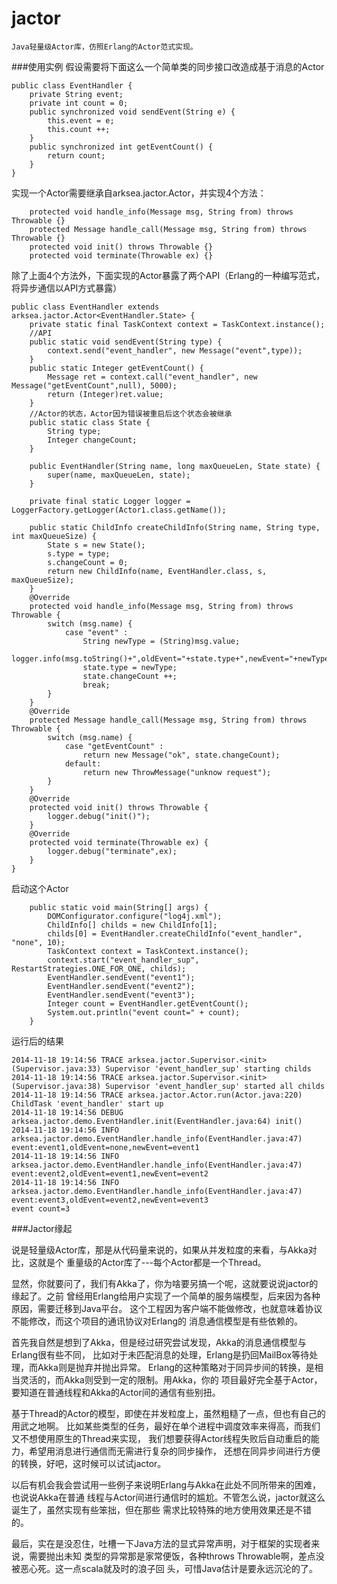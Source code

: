 jactor
======

    Java轻量级Actor库，仿照Erlang的Actor范式实现。

###使用实例
假设需要将下面这么一个简单类的同步接口改造成基于消息的Actor
```
public class EventHandler {
    private String event;
    private int count = 0;
    public synchronized void sendEvent(String e) {
        this.event = e;
        this.count ++;
    }
    public synchronized int getEventCount() {
        return count;
    }
}
```

实现一个Actor需要继承自arksea.jactor.Actor，并实现4个方法：
```
    protected void handle_info(Message msg, String from) throws Throwable {}
    protected Message handle_call(Message msg, String from) throws Throwable {}
    protected void init() throws Throwable {}
    protected void terminate(Throwable ex) {}
```

除了上面4个方法外，下面实现的Actor暴露了两个API（Erlang的一种编写范式，将异步通信以API方式暴露）
```
public class EventHandler extends arksea.jactor.Actor<EventHandler.State> {
    private static final TaskContext context = TaskContext.instance();
    //API
    public static void sendEvent(String type) {
        context.send("event_handler", new Message("event",type));
    }
    public static Integer getEventCount() {
        Message ret = context.call("event_handler", new Message("getEventCount",null), 5000);
        return (Integer)ret.value;
    }
    //Actor的状态，Actor因为错误被重启后这个状态会被继承
    public static class State {
        String type;
        Integer changeCount;
    }

    public EventHandler(String name, long maxQueueLen, State state) {
        super(name, maxQueueLen, state);
    }

    private final static Logger logger = LoggerFactory.getLogger(Actor1.class.getName());

    public static ChildInfo createChildInfo(String name, String type, int maxQueueSize) {
        State s = new State();
        s.type = type;
        s.changeCount = 0;
        return new ChildInfo(name, EventHandler.class, s, maxQueueSize);
    }
    @Override
    protected void handle_info(Message msg, String from) throws Throwable {
        switch (msg.name) {
            case "event" :
                String newType = (String)msg.value;
                logger.info(msg.toString()+",oldEvent="+state.type+",newEvent="+newType);
                state.type = newType;
                state.changeCount ++;
                break;
        }
    }
    @Override
    protected Message handle_call(Message msg, String from) throws Throwable {
        switch (msg.name) {
            case "getEventCount" :
                return new Message("ok", state.changeCount);
            default:
                return new ThrowMessage("unknow request");
        }
    }
    @Override
    protected void init() throws Throwable {
        logger.debug("init()");
    }
    @Override
    protected void terminate(Throwable ex) {
        logger.debug("terminate",ex);
    }
}

```
启动这个Actor
```
    public static void main(String[] args) {
        DOMConfigurator.configure("log4j.xml");
        ChildInfo[] childs = new ChildInfo[1];
        childs[0] = EventHandler.createChildInfo("event_handler", "none", 10);
        TaskContext context = TaskContext.instance();
        context.start("event_handler_sup", RestartStrategies.ONE_FOR_ONE, childs);
        EventHandler.sendEvent("event1");
        EventHandler.sendEvent("event2");
        EventHandler.sendEvent("event3");
        Integer count = EventHandler.getEventCount();
        System.out.println("event count=" + count);
    }
```
运行后的结果
```
2014-11-18 19:14:56 TRACE arksea.jactor.Supervisor.<init>(Supervisor.java:33) Supervisor 'event_handler_sup' starting childs
2014-11-18 19:14:56 TRACE arksea.jactor.Supervisor.<init>(Supervisor.java:38) Supervisor 'event_handler_sup' started all childs
2014-11-18 19:14:56 TRACE arksea.jactor.Actor.run(Actor.java:220) ChildTask 'event_handler' start up
2014-11-18 19:14:56 DEBUG arksea.jactor.demo.EventHandler.init(EventHandler.java:64) init()
2014-11-18 19:14:56 INFO arksea.jactor.demo.EventHandler.handle_info(EventHandler.java:47) event:event1,oldEvent=none,newEvent=event1
2014-11-18 19:14:56 INFO arksea.jactor.demo.EventHandler.handle_info(EventHandler.java:47) event:event2,oldEvent=event1,newEvent=event2
2014-11-18 19:14:56 INFO arksea.jactor.demo.EventHandler.handle_info(EventHandler.java:47) event:event3,oldEvent=event2,newEvent=event3
event count=3
```
###Jactor缘起

  说是轻量级Actor库，那是从代码量来说的，如果从并发粒度的来看，与Akka对比，这就是个
重量级的Actor库了---每个Actor都是一个Thread。

  显然，你就要问了，我们有Akka了，你为啥要另搞一个呢，这就要说说jactor的缘起了。之前
曾经用Erlang给用户实现了一个简单的服务端模型，后来因为各种原因，需要迁移到Java平台。
这个工程因为客户端不能做修改，也就意味着协议不能修改，而这个项目的通讯协议对Erlang的
消息通信模型是有些依赖的。

  首先我自然是想到了Akka，但是经过研究尝试发现，Akka的消息通信模型与Erlang很有些不同，
比如对于未匹配消息的处理，Erlang是扔回MailBox等待处理，而Akka则是抛弃并抛出异常。
Erlang的这种策略对于同异步间的转换，是相当灵活的，而Akka则受到一定的限制。用Akka，你的
项目最好完全基于Actor，要知道在普通线程和Akka的Actor间的通信有些别扭。

  基于Thread的Actor的模型，即使在并发粒度上，虽然粗糙了一点，但也有自己的用武之地啊。
比如某些类型的任务，最好在单个进程中调度效率来得高，而我们又不想使用原生的Thread来实现，
我们想要获得Actor线程失败后自动重启的能力，希望用消息进行通信而无需进行复杂的同步操作，
还想在同异步间进行方便的转换，好吧，这时候可以试试jactor。

  以后有机会我会尝试用一些例子来说明Erlang与Akka在此处不同所带来的困难，也说说Akka在普通
线程与Actor间进行通信时的尴尬。不管怎么说，jactor就这么诞生了，虽然实现有些笨拙，但在那些
需求比较特殊的地方使用效果还是不错的。
  
  最后，实在是没忍住，吐槽一下Java方法的显式异常声明，对于框架的实现者来说，需要抛出未知
类型的异常那是家常便饭，各种throws Throwable啊，差点没被恶心死。这一点scala就及时的浪子回
头，可惜Java估计是要永远沉沦的了。
